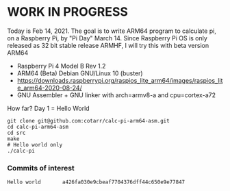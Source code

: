 # WORK IN PROGRESS

Today is Feb 14, 2021. The goal is to write ARM64 program
to calculate pi, on a Raspberry Pi, by "Pi Day" March 14.
Since Raspberry Pi OS is only released as 32 bit stable release ARMHF,
I will try this with beta version ARM64

- Raspberry Pi 4 Model B Rev 1.2
- ARM64 (Beta) Debian GNU/Linux 10 (buster)
- https://downloads.raspberrypi.org/raspios_lite_arm64/images/raspios_lite_arm64-2020-08-24/
- GNU Assembler + GNU linker with arch=armv8-a and cpu=cortex-a72

How far?  Day 1 = Hello World

```
git clone git@github.com:cotarr/calc-pi-arm64-asm.git
cd calc-pi-arm64-asm
cd src
make
# Hello world only
./calc-pi
```

### Commits of interest
```
Hello world       a426fa030e9cbeaf7704376dff44c650e9e77847
```
